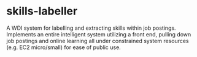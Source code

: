 # skills-labeller
A WDI system for labelling and extracting skills within job postings. Implements an entire intelligent system utilizing a front end, pulling down job postings and online learning all under constrained system resources (e.g. EC2 micro/small) for ease of public use.
